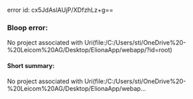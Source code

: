 error id: cx5JdAslAUjP/XDfzhLz+g==
### Bloop error:

No project associated with Uri(file:/C:/Users/sti/OneDrive%20-%20Leicom%20AG/Desktop/ElionaApp/webapp/?id=root)
#### Short summary: 

No project associated with Uri(file:/C:/Users/sti/OneDrive%20-%20Leicom%20AG/Desktop/ElionaApp/webap...
